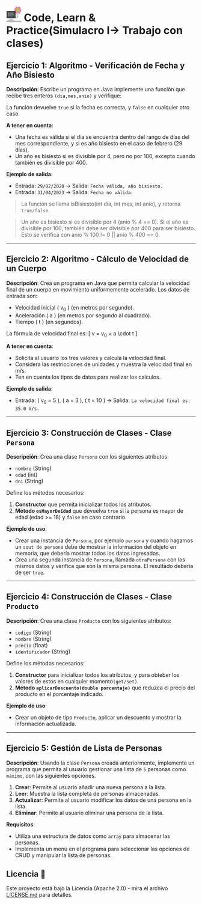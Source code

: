 # <img src=../../../../../images/computer.png width="40"> Code, Learn & Practice(Simulacro I-> Trabajo con clases)

## Ejercicio 1: Algoritmo - Verificación de Fecha y Año Bisiesto

**Descripción**: Escribe un programa en Java implemente una función que recibe tres enteros `(dia,mes,anio)` y verifique:

La función devuelve `true` si la fecha es correcta, y `false` en cualquier otro caso.

**A tener en cuenta**:

- Una fecha es válida si el día se encuentra dentro del rango de días del mes correspondiente, y si es año bisiesto en el caso de febrero (29 días).
- Un año es bisiesto si es divisible por 4, pero no por 100, excepto cuando también es divisible por 400.

**Ejemplo de salida**:

- Entrada: `29/02/2020` → Salida: `Fecha válida, año bisiesto.`
- Entrada: `31/04/2023` → Salida: `Fecha no válida.`

> La función se llama isBisiesto(int dia, int mes, int anio), y retorna `true/false`.

> Un año es bisiesto si es divisible por 4 (anio % 4 == 0).
> Si el año es divisible por 100, también debe ser divisible por 400 para ser bisiesto.
> Esto se verifica con anio % 100 != 0 || anio % 400 == 0.

---

## Ejercicio 2: Algoritmo - Cálculo de Velocidad de un Cuerpo

**Descripción**: Crea un programa en Java que permita calcular la velocidad final de un cuerpo en movimiento uniformemente acelerado. Los datos de entrada son:
- Velocidad inicial \( v<sub>0</sub> \) (en metros por segundo).
- Aceleración \( a \) (en metros por segundo al cuadrado).
- Tiempo \( t \) (en segundos).

La fórmula de velocidad final es:
\[
v = v<sub>0</sub> + a \cdot t
\]

**A tener en cuenta**:

- Solicita al usuario los tres valores y calcula la velocidad final.
- Considera las restricciones de unidades y muestra la velocidad final en m/s.
- Ten en cuenta los tipos de datos para realizar los calculos.

**Ejemplo de salida**:
- Entrada: \( v<sub>0</sub> = 5 \), \( a = 3 \), \( t = 10 \) → Salida: `La velocidad final es: 35.0 m/s.`

---

## Ejercicio 3: Construcción de Clases - Clase `Persona`

**Descripción**: Crea una clase `Persona` con los siguientes atributos:

- `nombre` (String)
- `edad` (int)
- `dni` (String)

Define los métodos necesarios:

1. **Constructor** que permita inicializar todos los atributos.
2. **Método `esMayorDeEdad`** que devuelva `true` si la persona es mayor de edad (edad >= 18) y `false` en caso contrario.


**Ejemplo de uso**:

- Crear una instancia de `Persona`, por ejemplo `persona` y cuando hagamos un `sout de persona` debe de mostrar la información del objeto en memoria, que debería mostrar todos los datos ingresados.
- Crea una segunda instancia de `Persona`, llamada `otraPersona` con los mismos datos y verifica que son la misma persona. El resultado debería de ser `true`.
  
---

## Ejercicio 4: Construcción de Clases - Clase `Producto`

**Descripción**: Crea una clase `Producto` con los siguientes atributos:
- `codigo` (String)
- `nombre` (String)
- `precio` (float)
- `identificador` (String)

Define los métodos necesarios:

1. **Constructor** para inicializar todos los atributos, y para obteber los valores de estos en cualquier momento`(get/set)`.
2. **Método `aplicarDescuento(double porcentaje)`** que reduzca el precio del producto en el porcentaje indicado.

**Ejemplo de uso**:

- Crear un objeto de tipo `Producto`, aplicar un descuento y mostrar la información actualizada.

---

## Ejercicio 5: Gestión de Lista de Personas

**Descripción**: Usando la clase `Persona` creada anteriormente, implementa un programa que permita al usuario gestionar una lista de `5` personas como `máximo`, con las siguientes opciones.

1. **Crear**: Permite al usuario añadir una nueva persona a la lista.
2. **Leer**: Muestra la lista completa de personas almacenadas.
3. **Actualizar**: Permite al usuario modificar los datos de una persona en la lista.
4. **Eliminar**: Permite al usuario eliminar una persona de la lista.

**Requisitos**:

- Utiliza una estructura de datos como `array` para almacenar las personas.
- Implementa un menú en el programa para seleccionar las opciones de CRUD y manipular la lista de personas.

## Licencia 📄

Este proyecto está bajo la Licencia (Apache 2.0) - mira el archivo [LICENSE.md]([../../../LICENSE.md](https://github.com/jpexposito/code-learn-practice/blob/main/LICENSE)) para detalles.
